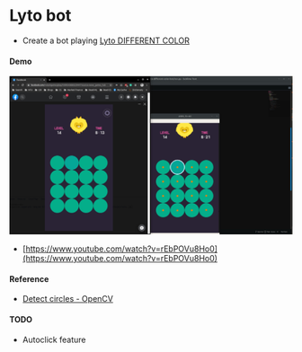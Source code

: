 
# Lyto bot
- Create a bot playing [Lyto DIFFERENT COLOR](https://www.facebook.com/instantgames/1099543880229447)

#### Demo

<img src="./assets/demo.jpg" width="700"/>

- [https://www.youtube.com/watch?v=rEbPOVu8Ho0](https://www.youtube.com/watch?v=rEbPOVu8Ho0)

#### Reference
- [Detect circles - OpenCV](https://www.pyimagesearch.com/2014/07/21/detecting-circles-images-using-opencv-hough-circles/)

#### TODO
- Autoclick feature

